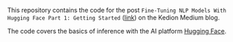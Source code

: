 This repository contains the code for the post `Fine-Tuning NLP Models With Hugging Face Part 1: Getting Started` ([link](https://kedion.medium.com/getting-started-with-hugging-face-5efae4984dee)) on the Kedion Medium blog. 

The code covers the basics of inference with the AI platform [Hugging Face](https://huggingface.co/).
